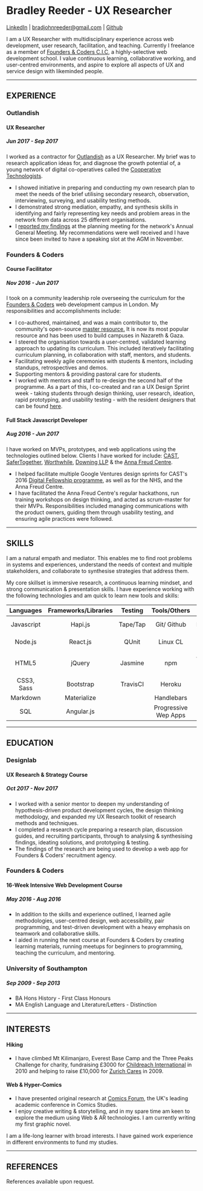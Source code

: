 # Bradley Reeder - UX Researcher
[LinkedIn](https://uk.linkedin.com/in/bradley-reeder-246623119) | [bradjohnreeder@gmail.com](mailto:bradjohnreeder@gmail.com) | [Github](https://github.com/bradreeder)

I am a UX Researcher with multidisciplinary experience across web development, user research, facilitation, and teaching. Currently I freelance as a member of [Founders & Coders C.I.C](http://www.foundersandcoders.com/), a highly-selective web development school. I value continuous learning, collaborative working, and user-centred environments, and aspire to explore all aspects of UX and service design with likeminded people. 

---

## EXPERIENCE

### Outlandish
#### UX Researcher
##### Jun 2017 - Sep 2017

I worked as a contractor for [Outlandish](https://outlandish.com/) as a UX Researcher. My brief was to research application ideas for, and diagnose the growth potential of, a young network of digital co-operatives called the [Cooperative Technologists](https://www.coops.tech/).

- I showed initiative in preparing and conducting my own research plan to meet the needs of the brief utilising secondary research, observation, interviewing, surveying, and usability testing methods.
- I demonstrated strong mediation, empathy, and synthesis skills in identifying and fairly representing key needs and problem areas in the network from data across 25 different organisations.
- I [reported my findings](https://docs.google.com/document/d/1s6NEu8lrcT7F0OhfSErQJImlAqA9ekJf8YoPzi20FV8/edit) at the planning meeting for the network's Annual General Meeting. My recommendations were well received and I have since been invited to have a speaking slot at the AGM in November.

### Founders & Coders
#### Course Facilitator
##### Nov 2016 - Jun 2017

I took on a community leadership role overseeing the curriculum for the [Founders & Coders](https://foundersandcoders.com/) web development campus in London. My responsibilities and accomplishments include:

- I co-authored, maintained, and was a main contributor to, the community's open-source [master resource.](https://github.com/foundersandcoders/master-reference) It is now its most popular resource and has been used to build campuses in Nazareth & Gaza.
- I steered the organisation towards a user-centred, validated learning approach to updating its curriculum. This included iteratively facilitating curriculum planning, in collaboration with staff, mentors, and students.
- Facilitating weekly agile ceremonies with students & mentors, including standups, retrospectives and demos.
- Supporting mentors & providing pastoral care for students.
- I worked with mentors and staff to re-design the second half of the programme. As a part of this, I co-created and ran a UX Design Sprint week - taking students through design thinking, user research, ideation, rapid prototyping, and usability testing - with the resident designers that can be found [here](https://github.com/foundersandcoders/master-reference/tree/master/coursebook/weeks-10-12/design-sprint).

#### Full Stack Javascript Developer 
##### Aug 2016 - Jun 2017

I have worked on MVPs, prototypes, and web applications using the technologies outlined below. Clients I have worked for include: [CAST](http://www.wearecast.org.uk/), [SaferTogether](http://safertogether.org.uk/), [Worthwhile](http://www.worthwhile.org.uk/), [Downing LLP](https://www.downingcrowd.co.uk/) & the [Anna Freud Centre](http://www.annafreud.org/).

- I helped facilitate multiple Google Ventures design sprints for CAST's 2016 [Digital Fellowship programme](http://www.wearecast.org.uk/files/CASTDigitalFellowship-2017informationpack.pdf), as well as for the NHS, and the Anna Freud Centre.
- I have facilitated the Anna Freud Centre's regular hackathons, run training workshops on design thinking, and acted as scrum-master for their MVPs. Responsibilities included managing communications with the product owners, guiding them through usability testing, and ensuring agile practices were followed.

---

## SKILLS

I am a natural empath and mediator. This enables me to find root problems in systems and experiences, understand the needs of context and multiple stakeholders, and collaborate to synthesise strategies that address them. 

My core skillset is immersive research, a continuous learning mindset, and strong communication & presentation skills. I have experience working with the following technologies and am quick to learn new tools and skills:

| Languages | Frameworks/Libraries | Testing   | Tools/Others | Databases | UX
|:---------:|:--------------------:|:---------:|:------------:|:---------:| :----: |
| Javascript| Hapi.js              | Tape/Tap  | Git/ Github          | PostgreSQL| Figma / Invision |
| Node.js   | React.js             | QUnit     | Linux CL          | Redis   | Google Analytics |
| HTML5     | jQuery          | Jasmine     | npm | App Cache/ Service Workers | |
| CSS3, Sass     | Bootstrap              |   TravisCI    | Heroku  | |
| Markdown       | Materialize        |   | Handlebars    | |
| SQL | Angular.js | | Progressive Wep Apps | |

---

## EDUCATION

### Designlab
#### UX Research & Strategy Course
##### Oct 2017 - Nov 2017

- I worked with a senior mentor to deepen my understanding of hypothesis-driven product development cycles, the design thinking methodology, and expanded my UX Research toolkit of research methods and techniques. 
- I completed a research cycle preparing a research plan, discussion guides, and recruiting participants, through to analysing & synthesising findings, ideating solutions, and prototyping & testing.
- The findings of the research are being used to develop a web app for Founders & Coders' recruitment agency.

### Founders & Coders
#### 16-Week Intensive Web Development Course
##### May 2016 - Aug 2016

- In addition to the skills and experience outlined, I learned agile methodologies, user-centred design, web accessibility, pair programming, and test-driven development with a heavy emphasis on teamwork and collaborative skills.
- I aided in running the next course at Founders & Coders by creating learning materials, running meetups for beginners to programming, teaching the curriculum, and mentoring.

### University of Southampton 
##### Sep 2009 - Sep 2013

- BA Hons History - First Class Honours
- MA English Language and Literature/Letters - Distinction

---

## INTERESTS

#### Hiking
- I have climbed Mt Kilimanjaro, Everest Base Camp and the Three Peaks Challenge for charity, fundraising £3000 for [Childreach International](https://www.childreach.org.uk/) in 2010 and helping to raise £10,000 for [Zurich Cares](https://www.zurich.co.uk/zurichcommunitytrust/who-we-help/partners-and-programmes/) in 2009.

#### Web & Hyper-Comics 
- I have presented original research at [Comics Forum](https://comicsforum.org/), the UK's leading academic conference in Comics Studies. 
- I enjoy creative writing & storytelling, and in my spare time am keen to explore the medium using Web & AR technologies. I am currently writing my first graphic novel.

I am a life-long learner with broad interests. I have gained work experience in different environments to fund my studies.

---

## REFERENCES

References available upon request.
